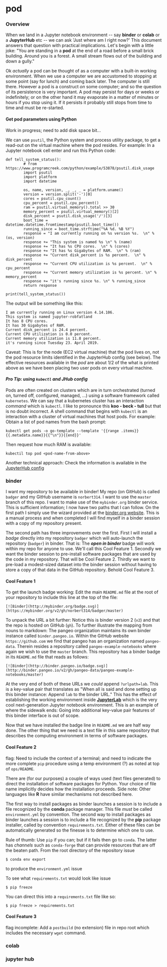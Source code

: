# pod

### Overview

When we land in a Jupyter notebook environment -- say **binder** or **colab** or a **JupyterHub** etc --
we can ask 'Just where am I right now?' This document answers that question with practical implications. 
Let's begin with a little joke: "You are standing in a **pod** at the end of a road before a small brick building.
Around you is a forest.  A small stream flows out of the building and down a gully."

Ok *actually* a pod can be thought of as a computer with a built-in working environment. When we use a computer 
we are 
accustomed to stopping at some point (say for lunch) and coming back later. The computer is still
there. However a pod is a construct *on* some computer; and so the question of its persistence is very
important. A pod may persist for days or weeks or indefinitely; or on the other hand it may evaporate in a 
matter of minutes or hours if you stop using it.  If it persists it probably still stops from time to time
and must be re-started. 

#### Get pod parameters using Python

Work in progress; need to add disk space bit...

We can use `psutil`, the Python system and process utility package, to get a read-out on the virtual machine
where the pod resides. For example: In a Jupyter notebook cell enter and run this Python code: 

```
def tell_system_status():
        # from https://www.programcreek.com/python/example/53878/psutil.disk_usage
        import psutil
        import platform
        import datetime

        os, name, version, _, _, _ = platform.uname()
        version = version.split('-')[0]
        cores = psutil.cpu_count()
        cpu_percent = psutil.cpu_percent()
        ram = psutil.virtual_memory().total >> 30
        memory_percent = psutil.virtual_memory()[2]
        disk_percent = psutil.disk_usage('/')[3]
        boot_time = datetime.datetime.fromtimestamp(psutil.boot_time())
        running_since = boot_time.strftime("%A %d. %B %Y")
        response = "I am currently running on %s version %s.  \n" % (os, version)
        response += "This system is named %s \n" % (name)
        response += "It has %s CPU cores.  \n" % (cores)
        response += "It has %s Gigabytes of RAM.  \n" % (ram)
        response += "Current disk_percent is %s percent.  \n" % disk_percent
        response += "Current CPU utilization is %s percent.  \n" % cpu_percent
        response += "Current memory utilization is %s percent. \n" % memory_percent
        response += "it's running since %s. \n" % running_since
        return response 
    
print(tell_system_status())
```

The output will be something like this: 

```
I am currently running on Linux version 4.14.106.  
This system is named jupyter-robfatland 
It has 8 CPU cores.  
It has 30 Gigabytes of RAM.  
Current disk_percent is 24.4 percent.  
Current CPU utilization is 0.0 percent.  
Current memory utilization is 11.8 percent. 
it's running since Tuesday 23. April 2019.
```

Caveat: This is for the node (EC2 virtual machine) that the pod lives on, not the pod resource limits identified in the 
JupyterHub config (see below). The effective resources available in the *pod* are about 1/2 of the what is printed above 
as we have been placing two user pods on every virtual machine. 


#### ***Pro Tip: using `kubectl` and JHub config***

Pods are often created on clusters which are in turn orchestrated (turned on, turned off, 
configured, managed, ...) using a software framework called `kubernetes`. We can say that a kubernetes cluster has 
an interaction *command* which is `kubectl`. I like to pronounce this **koo - beck - tull** but that is no doubt 
incorrect. A shell command that begins with `kubectl` is an interaction with a cluster of 
virtual machines that host pods. For example: Obtain a list of pod names from the bash prompt: 

```
kubectl get pods -o go-template --template '{{range .items}}{{.metadata.name}}{{"\n"}}{{end}}'
```
Then request how much RAM is available:
```
kubectil top pod <pod-name-from-above>
```

Another technical approach: Check the information is available in the 
[JupyterHub config](https://github.com/pangeo-data/pangeo-cloud-federation/blob/eef3a575973f9789bcdb496b794e2334a88b4661/deployments/nasa/config/common.yaml#L59-L64)


### binder

I want my repository to be available in binder! My repo (on GitHub) is called `badger` and my GitHub 
username is `norbert314`. I want to use the `master` branch of this repo. I want to make use of the `mybinder.org` binder
service. This is sufficient information; I now have two paths that I can follow. On the first path I simply use
the wizard provided at the [binder.org website](https://mybinder.org). This is a manual process and when
completed I will find myself in a binder session with a copy of my repository present. 


The second path has three improvements over the first. First I will install a *badge* directly into my 
repository `badger` which will auto-launch the repository (`badger`) in binder. That is: The ***open in binder*** 
badge will work within my repo for anyone to use. We'll call this Cool Feature 1. Secondly we want the
binder session to pre-install software packages that are used by the code in my repository. That
will be Cool Feature 2. Thirdly we want to pre-load a modest-sized dataset into the binder session
without having to store a copy of that data in the GitHub repository. Behold Cool Feature 3. 

#### Cool Feature 1

To get the launch badge working: Edit the main `README.md` file at the root of your repository 
to include this line at the top of the file:

```
[![Binder](http://mybinder.org/badge.svg)](https://mybinder.org/v2/gh/norbert314/badger/master)
```

To unpack the URL a bit further: Notice this is binder version 2 (`v2`) and that the repo is hosted on GitHub (`gh`). 
To further illustrate the mapping from nouns to markdown: The pangeo organization maintains its own binder
instance called `binder.pangeo.io`. Within the GitHub website `https://github.com` we find that pangeo has
an organization named `pangeo-data`. Therein resides a repository called `pangeo-example-notebooks` where again
we wish to use the `master` branch. This repository has a binder badge in its `README.md` file that reads as follows: 

```
[![Binder](http://binder.pangeo.io/badge.svg)](http://binder.pangeo.io/v2/gh/pangeo-data/pangeo-example-notebooks/master)
```

At the very end of both of these URLs we *could* append `?urlpath=lab`. This is a key-value pair that translates
as "When all is said and done setting up this binder instance: Append `lab` to the binder URL." This has the effect
of establishing the working environment inside [**JupyterLab**](https://jupyterlab.readthedocs.io) which is the
very cool next-generation Jupyter notebook environment. This is an example of where the sidewalk ends: Going into
additional key-value pair features of this binder interface is out of scope. 


Now that we have installed the badge line in `README.md` we are half way done. The other thing that we need 
is a text file in this same repository that describes the computing environment in terms of software packages. 


#### Cool Feature 2

flag: Need to include the context of a terminal; and need to indicate the more complete `pip` procedure using a temp
environment (?) as noted at top of `ops/README`.


There are (for our purposes) a couple of ways used (text files generated) to direct the installation of software 
packages for Python. Your choice of file name implicitly decides how the installation proceeds. Side note:
Other languages like **R** have similar mechanisms not described here. 


The first way to install packages as binder launches a session is to include a file recognized by the 
**conda** package manager. This file *must* be called `environment.yml` by convention. The second way 
to install packages as binder launches a session is to include a file recognized by the **pip** package installer, called by convention `requirements.txt`. 
Either of these files can be automatically generated so the finesse is to determine which one to use.


Rule of thumb: Use `pip` if you can; but if it fails then go to `conda`. The latter has *channels* such 
as `conda-forge` that can provide resources that are off the beaten path. From the root directory of the
repository issue

```
$ conda env export
```

to produce the `environment.yml` issue

To see what `requirements.txt` would look like issue

```
$ pip freeze
```

You can direct this into a `requirements.txt` file like so:

```
$ pip freeze > requirements.txt
```

#### Cool Feature 3


flag incomplete: Add a `postbuild` (no extension) file in repo root which includes the necessary `wget` command. 


### colab

### jupyter hub
